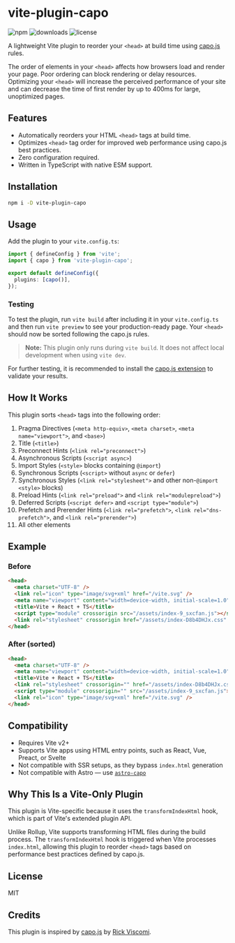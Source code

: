 # vite-plugin-capo

![npm](https://img.shields.io/npm/v/vite-plugin-capo)
![downloads](https://img.shields.io/npm/dm/vite-plugin-capo)
![license](https://img.shields.io/npm/l/vite-plugin-capo)

A lightweight Vite plugin to reorder your `<head>` at build time using [capo.js](https://rviscomi.github.io/capo.js/) rules.

The order of elements in your `<head>` affects how browsers load and render your page. Poor ordering can block rendering or delay resources. Optimizing your `<head>` will increase the perceived performance of your site and can decrease the time of first render by up to 400ms for large, unoptimized pages.

## Features

- Automatically reorders your HTML `<head>` tags at build time.
- Optimizes `<head>` tag order for improved web performance using capo.js best practices.
- Zero configuration required.
- Written in TypeScript with native ESM support.

## Installation

```bash
npm i -D vite-plugin-capo
```

## Usage

Add the plugin to your `vite.config.ts`:

```ts
import { defineConfig } from 'vite';
import { capo } from 'vite-plugin-capo';

export default defineConfig({
  plugins: [capo()],
});
```

### Testing

To test the plugin, run `vite build` after including it in your `vite.config.ts` and then run `vite preview` to see your production-ready page. Your `<head>` should now be sorted following the capo.js rules.

> **Note:** This plugin only runs during `vite build`. It does not affect local development when using `vite dev`.

For further testing, it is recommended to install the [capo.js extension](https://rviscomi.github.io/capo.js/user/extension/) to validate your results.

## How It Works

This plugin sorts `<head>` tags into the following order:

1. Pragma Directives (`<meta http-equiv>`, `<meta charset>`, `<meta name="viewport">`, and `<base>`)
2. Title (`<title>`)
3. Preconnect Hints (`<link rel="preconnect">`)
4. Asynchronous Scripts (`<script async>`)
5. Import Styles (`<style>` blocks containing `@import`)
6. Synchronous Scripts (`<script>` without `async` or `defer`)
7. Synchronous Styles (`<link rel="stylesheet">` and other non-`@import` `<style>` blocks)
8. Preload Hints (`<link rel="preload">` and `<link rel="modulepreload">`)
9. Deferred Scripts (`<script defer>` and `<script type="module">`)
10. Prefetch and Prerender Hints (`<link rel="prefetch">`, `<link rel="dns-prefetch">`, and `<link rel="prerender">`)
11. All other elements

## Example

### Before

```html
<head>
  <meta charset="UTF-8" />
  <link rel="icon" type="image/svg+xml" href="/vite.svg" />
  <meta name="viewport" content="width=device-width, initial-scale=1.0" />
  <title>Vite + React + TS</title>
  <script type="module" crossorigin src="/assets/index-9_sxcfan.js"></script>
  <link rel="stylesheet" crossorigin href="/assets/index-D8b4DHJx.css" />
</head>
```

### After (sorted)

```html
<head>
  <meta charset="UTF-8" />
  <meta name="viewport" content="width=device-width, initial-scale=1.0" />
  <title>Vite + React + TS</title>
  <link rel="stylesheet" crossorigin="" href="/assets/index-D8b4DHJx.css" />
  <script type="module" crossorigin="" src="/assets/index-9_sxcfan.js"></script>
  <link rel="icon" type="image/svg+xml" href="/vite.svg" />
</head>
```

## Compatibility

- Requires Vite v2+
- Supports Vite apps using HTML entry points, such as React, Vue, Preact, or Svelte
- Not compatible with SSR setups, as they bypass `index.html` generation
- Not compatible with Astro — use [`astro-capo`](https://github.com/natemoo-re/astro-capo)

## Why This Is a Vite-Only Plugin

This plugin is Vite-specific because it uses the `transformIndexHtml` hook, which is part of Vite's extended plugin API.

Unlike Rollup, Vite supports transforming HTML files during the build process. The `transformIndexHtml` hook is triggered when Vite processes `index.html`, allowing this plugin to reorder `<head>` tags based on performance best practices defined by capo.js.

## License

MIT

## Credits

This plugin is inspired by [capo.js](https://rviscomi.github.io/capo.js/) by [Rick Viscomi](https://twitter.com/rick_viscomi).
